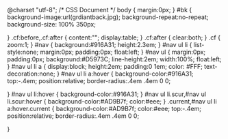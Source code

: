 @charset "utf-8";
/* CSS Document */
body
{
	margin:0px;
}
#bk
{
	background-image:url(grdiantback.jpg);
	background-repeat:no-repeat;
	background-size: 100% 350px;

}
.cf:before,.cf:after
{
	content:"";
	display:table;
}
.cf:after
{
	clear:both;
}
.cf
{
	zoom:1;
}
#nav
{
	background:#916A31;
	height:2.3em;
}
#nav ul li
{
	list-style:none;
	margin:0px;
	padding:0px;
	float:left;
}
#nav ul
{
	margin:0px;
	padding:0px;
	background:#D5973C;
	line-height:2em;
	width:100%;
	float:left;
}
#nav ul li a
{
	display:block;
	height:2em;
	padding:0 1em;
	color: #FFF;
	text-decoration:none;
}
#nav ul li a:hover
{
	background-color:#916A31;
	top:-.4em;
	position:relative;
	border-radius:.4em .4em 0 0;

}
#nav ul li:hover
{
	background-color:#916A31;
}
#nav ul li.scur,#nav ul li.scur:hover
{
	background-color:#AD9B7f;
	color:#eee;
}
.current,#nav ul li a:hover.current
{
	background-color:#AD9B7f;
	color:#eee;
	top:-.4em;
	position:relative;
	border-radius:.4em .4em 0 0;
	
}

